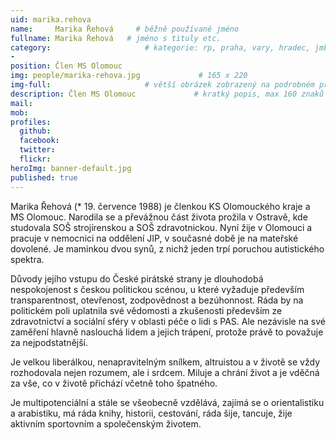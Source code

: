 ```yaml
---
uid: marika.rehova
name:     Marika Řehová     # běžně používané jméno
fullname: Marika Řehová   # jméno s tituly etc.
category:                     # kategorie: rp, praha, vary, hradec, jmk, senat
- 
position: Člen MS Olomouc
img: people/marika-rehova.jpg             # 165 x 220
img-full:                     # větší obrázek zobrazený na podrobném profilu
description: Člen MS Olomouc             # kratký popis, max 160 znaků
mail: 
mob: 
profiles:
  github:
  facebook: 
  twitter:         
  flickr: 
heroImg: banner-default.jpg
published: true
---
```

Marika Řehová (* 19. července 1988) je členkou KS Olomouckého kraje a MS Olomouc. Narodila se a převážnou část života prožila v Ostravě, kde studovala SOŠ strojírenskou a SOŠ zdravotnickou. Nyní žije v Olomouci a pracuje v nemocnici na oddělení JIP, v současné době je na mateřské dovolené. Je maminkou dvou synů, z nichž jeden trpí poruchou autistického spektra. 

Důvody jejího vstupu do České pirátské strany je dlouhodobá nespokojenost s českou politickou scénou, u které vyžaduje především transparentnost, otevřenost, zodpovědnost a bezúhonnost. Ráda by na politickém poli uplatnila své vědomosti a zkušenosti především ze zdravotnictví a sociální sféry v oblasti péče o lidi s PAS. Ale nezávisle na své zaměření hlavně naslouchá lidem a jejich trápení, protože právě to považuje za nejpodstatnější.

Je velkou liberálkou, nenapravitelným snílkem, altruistou a v životě se vždy rozhodovala nejen rozumem, ale i srdcem. Miluje a chrání život a je vděčná za vše, co v životě přichází včetně toho špatného. 

Je multipotenciální a stále se všeobecně vzdělává, zajímá se o orientalistiku a arabistiku, má ráda knihy, historii, cestování, ráda šije, tancuje, žije aktivním sportovním a společenským životem.
